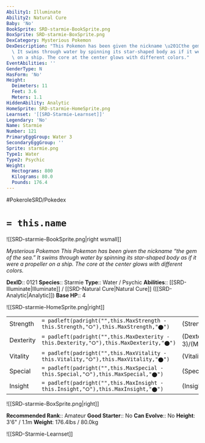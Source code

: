 ```yaml
---
Ability1: Illuminate
Ability2: Natural Cure
Baby: 'No'
BookSprite: SRD-starmie-BookSprite.png
BoxSprite: SRD-starmie-BoxSprite.png
DexCategory: Mysterious Pokemon
DexDescription: "This Pokemon has been given the nickname \u201Cthe gem of the sea.\u201D\
  \ It swims through water by spinning its star-shaped body as if it were a propeller\
  \ on a ship. The core at the center glows with different colors."
EventAbilities: ''
GenderType: N
HasForm: 'No'
Height:
  Deimeters: 11
  Feet: 3.6
  Meters: 1.1
HiddenAbility: Analytic
HomeSprite: SRD-starmie-HomeSprite.png
Learnset: '[[SRD-Starmie-Learnset]]'
Legendary: 'No'
Name: Starmie
Number: 121
PrimaryEggGroup: Water 3
SecondaryEggGroup: ''
Sprite: starmie.png
Type1: Water
Type2: Psychic
Weight:
  Hectograms: 800
  Kilograms: 80.0
  Pounds: 176.4
---
```


#PokeroleSRD/Pokedex

# `= this.name`

![[SRD-starmie-BookSprite.png|right wsmall]]

*Mysterious Pokemon*
*This Pokemon has been given the nickname “the gem of the sea.” It swims through water by spinning its star-shaped body as if it were a propeller on a ship. The core at the center glows with different colors.*

**DexID**:: 0121
**Species**:: Starmie
**Type**:: Water / Psychic
**Abilities**:: [[SRD-Illuminate|Illuminate]] / [[SRD-Natural Cure|Natural Cure]] ([[SRD-Analytic|Analytic]])
**Base HP**:: 4

![[SRD-starmie-HomeSprite.png|right]]

|           |                                                                                        |                                          |
| --------- | -------------------------------------------------------------------------------------- | ---------------------------------------- |
| Strength  | `= padleft(padright("",this.MaxStrength - this.Strength,"⭘"),this.MaxStrength,"⬤")`    | (Strength::2)/(MaxStrength::5)   |
| Dexterity | `= padleft(padright("",this.MaxDexterity - this.Dexterity,"⭘"),this.MaxDexterity,"⬤")` | (Dexterity:: 3)/(MaxDexterity::6) |
| Vitality  | `= padleft(padright("",this.MaxVitality - this.Vitality,"⭘"),this.MaxVitality,"⬤")`    | (Vitality::2)/(MaxVitality::5)   |
| Special   | `= padleft(padright("",this.MaxSpecial - this.Special,"⭘"),this.MaxSpecial,"⬤")`       | (Special::3)/(MaxSpecial::6)     |
| Insight   | `= padleft(padright("",this.MaxInsight - this.Insight,"⭘"),this.MaxInsight,"⬤")`       | (Insight::2)/(MaxInsight::5)     |

![[SRD-starmie-BoxSprite.png|right]]

**Recommended Rank**:: Amateur
**Good Starter**:: No
**Can Evolve**:: No
**Height**: 3'6" / 1.1m
**Weight**: 176.4lbs / 80.0kg

![[SRD-Starmie-Learnset]]